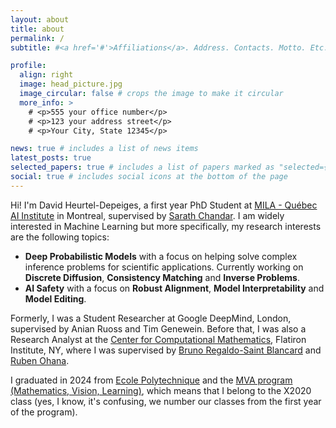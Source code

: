 ```yaml
---
layout: about
title: about
permalink: /
subtitle: #<a href='#'>Affiliations</a>. Address. Contacts. Motto. Etc.

profile:
  align: right
  image: head_picture.jpg
  image_circular: false # crops the image to make it circular
  more_info: >
    # <p>555 your office number</p>
    # <p>123 your address street</p>
    # <p>Your City, State 12345</p>

news: true # includes a list of news items
latest_posts: true
selected_papers: true # includes a list of papers marked as "selected={true}"
social: true # includes social icons at the bottom of the page
---
```


Hi! I'm David Heurtel-Depeiges, a first year PhD Student at [MILA - Québec AI Institute](https://mila.quebec/) in Montreal, supervised by [Sarath Chandar](https://sarathchandar.in/). I am widely interested in Machine Learning but more specifically, my research interests are the following topics:

- **Deep Probabilistic Models** with a focus on helping solve complex inference problems for scientific applications. Currently working on **Discrete Diffusion**, **Consistency Matching** and **Inverse Problems**.
- **AI Safety** with a focus on **Robust Alignment**, **Model Interpretability** and **Model Editing**.

Formerly, I was a Student Researcher at Google DeepMind, London, supervised by Anian Ruoss and Tim Genewein. Before that, I was also a Research Analyst at the [Center for Computational Mathematics](https://www.simonsfoundation.org/flatiron/center-for-computational-mathematics/), Flatiron Institute, NY, where I was supervised by [Bruno Regaldo-Saint Blancard](https://users.flatironinstitute.org/~bregaldosaintblancard/) and [Ruben Ohana](https://rubenohana.github.io/).

I graduated in 2024 from [Ecole Polytechnique](https://www.polytechnique.edu/en) and the [MVA program (Mathematics, Vision, Learning)](https://www.master-mva.com/), which means that I belong to the X2020 class (yes, I know, it's confusing, we number our classes from the first year of the program).

<!-- 
Link to your social media connections, too. This theme is set up to use [Font Awesome icons](https://fontawesome.com/) and [Academicons](https://jpswalsh.github.io/academicons/), like the ones below. Add your Facebook, Twitter, LinkedIn, Google Scholar, or just disable all of them. -->


